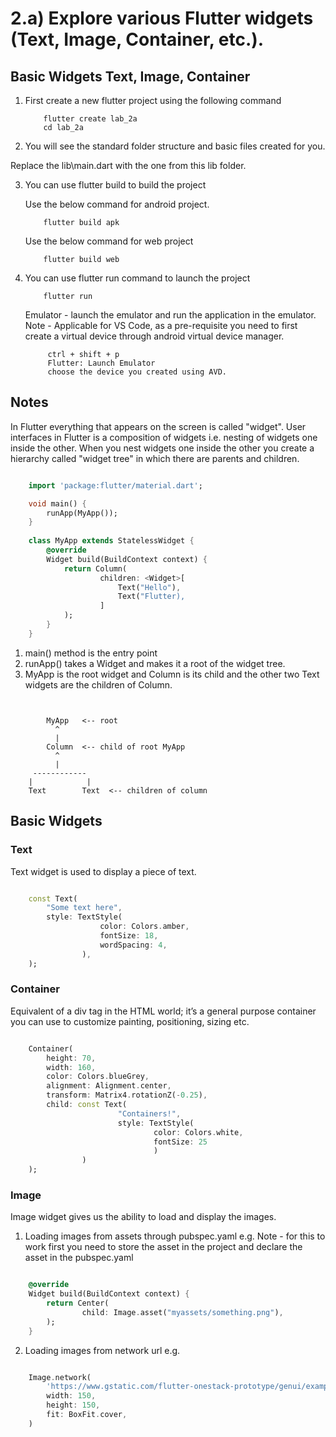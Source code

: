 # 2.a) Explore various Flutter widgets (Text, Image, Container, etc.).

## Basic Widgets Text, Image, Container

1. First create a new flutter project using the following command 

    ```
        flutter create lab_2a 
        cd lab_2a
    ```

2. You will see the standard folder structure and basic files created for you.

Replace the lib\main.dart with the one from this lib folder.

3. You can use flutter build to build the project 

    Use the below command for android project.
    ```
        flutter build apk 

    ```
    Use the below command for web project
    ```
        flutter build web
    ```

4. You can use flutter run command to launch the project 

    ```
        flutter run
    ```

   Emulator - launch the emulator and run the application in the emulator.
   Note - Applicable for VS Code, as a pre-requisite you need to 
   first create a virtual device through android virtual device manager.
   ``` 
        ctrl + shift + p
        Flutter: Launch Emulator 
        choose the device you created using AVD.
   ```


## Notes 

In Flutter everything that appears on the screen is called "widget". User interfaces in Flutter is a
composition of widgets i.e. nesting of widgets one inside the other. When you nest widgets one inside the other you create a hierarchy called "widget tree" in which there are parents and children.

```dart

    import 'package:flutter/material.dart';

    void main() {
        runApp(MyApp());
    }
    
    class MyApp extends StatelessWidget {
        @override
        Widget build(BuildContext context) {
            return Column(
                    children: <Widget>[
                        Text("Hello"),
                        Text("Flutter),
                    ]
            );
        }
    }
```

1. main() method is the entry point 
2. runApp() takes a Widget and makes it a root of the widget tree.
3. MyApp is the root widget and Column is its child and the other two Text widgets are the children of Column.

```State in the first screen (like _counter) is preserved when navigating away and back.


        MyApp   <-- root
          ^
          |
        Column  <-- child of root MyApp
          ^
          |
     ------------
    |            |
    Text        Text  <-- children of column

```

## Basic Widgets

### Text

Text widget is used to display a piece of text.

```dart

    const Text(
        "Some text here",
        style: TextStyle(
                    color: Colors.amber,
                    fontSize: 18,
                    wordSpacing: 4,
                ),
    );

```

### Container 

Equivalent of a div tag in the HTML world; it’s a general purpose container you can use to customize painting, positioning, sizing etc.

```dart

    Container(
        height: 70,
        width: 160,
        color: Colors.blueGrey,
        alignment: Alignment.center,
        transform: Matrix4.rotationZ(-0.25),
        child: const Text(
                        "Containers!",
                        style: TextStyle(
                                color: Colors.white,
                                fontSize: 25
                                )
                )
    );

```

### Image 

Image widget gives us the ability to load and display the images. 

1. Loading images from assets through pubspec.yaml e.g.
   Note - for this to work first you need to store the asset in the project and declare the asset in the pubspec.yaml
   
```dart

    @override
    Widget build(BuildContext context) {
        return Center(
                child: Image.asset("myassets/something.png"),
        );
    }

```
2. Loading images from network url e.g.

```dart

    Image.network(
        'https://www.gstatic.com/flutter-onestack-prototype/genui/example_1.jpg',
        width: 150,
        height: 150,
        fit: BoxFit.cover,
    )
    
```

